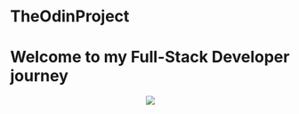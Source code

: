 # TheOdinProject
<h1>Welcome to my Full-Stack Developer journey</h1>

<div align="center">
 <img src="https://www.theodinproject.com/mstile-310x310.png">
</div>
